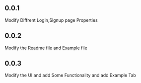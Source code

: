 ## 0.0.1

Modify Diffrent Login,Signup page Properties

## 0.0.2

Modify the Readme file and Example file

## 0.0.3

Modify the UI and add Some Functionality and add Example Tab 